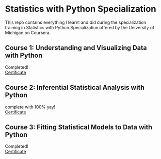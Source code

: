 # Statistics with Python Specialization

This repo contains everything I learnt and did during the specialization training in Statistics with Python Specialization offered by the University of Michigan on Coursera.

## Course 1: Understanding and Visualizing Data with Python

Completed! <br>
[Certificate](https://coursera.org/share/471090739cae0eadba83f66cc57c5e99)

## Course 2: Inferential Statistical Analysis with Python

complete with 100% yay! <br>
[Certificate](https://coursera.org/share/1162e13e06b5bfb32ff590847fe6b0fd)<br>

## Course 3: Fitting Statistical Models to Data with Python

Completed! <br>[Certificate](https://coursera.org/share/3aa6af95af9b4fb068c1ad10e9025b28)
<br>
